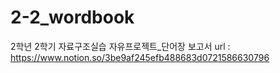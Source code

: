 # 2-2_wordbook
2학년 2학기 자료구조실습 자유프로젝트_단어장
보고서 url : https://www.notion.so/3be9af245efb488683d0721586630796
